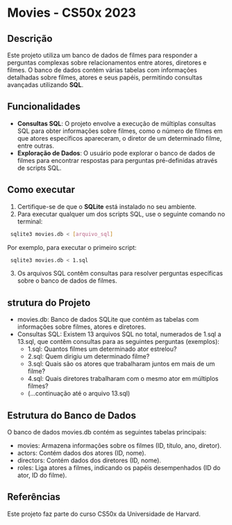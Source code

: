 # Movies - CS50x 2023

## Descrição

Este projeto utiliza um banco de dados de filmes para responder a perguntas complexas sobre relacionamentos entre atores, diretores e filmes. O banco de dados contém várias tabelas com informações detalhadas sobre filmes, atores e seus papéis, permitindo consultas avançadas utilizando **SQL**.

## Funcionalidades

- **Consultas SQL**: O projeto envolve a execução de múltiplas consultas SQL para obter informações sobre filmes, como o número de filmes em que atores específicos apareceram, o diretor de um determinado filme, entre outras.
- **Exploração de Dados**: O usuário pode explorar o banco de dados de filmes para encontrar respostas para perguntas pré-definidas através de scripts SQL.

## Como executar

1. Certifique-se de que o **SQLite** está instalado no seu ambiente.
2. Para executar qualquer um dos scripts SQL, use o seguinte comando no terminal:

  ```bash
   sqlite3 movies.db < [arquivo_sql]
   ```

Por exemplo, para executar o primeiro script:

  ```bash
   sqlite3 movies.db < 1.sql
   ```

3. Os arquivos SQL contêm consultas para resolver perguntas específicas sobre o banco de dados de filmes.

## strutura do Projeto

- movies.db: Banco de dados SQLite que contém as tabelas com informações sobre filmes, atores e diretores.
- Consultas SQL: Existem 13 arquivos SQL no total, numerados de 1.sql a 13.sql, que contêm consultas para as seguintes perguntas (exemplos):
    - 1.sql: Quantos filmes um determinado ator estrelou?
    - 2.sql: Quem dirigiu um determinado filme?
    - 3.sql: Quais são os atores que trabalharam juntos em mais de um filme?
    - 4.sql: Quais diretores trabalharam com o mesmo ator em múltiplos filmes?
    - (…continuação até o arquivo 13.sql)
 
## Estrutura do Banco de Dados
O banco de dados movies.db contém as seguintes tabelas principais:
 
  - movies: Armazena informações sobre os filmes (ID, título, ano, diretor).
  - actors: Contém dados dos atores (ID, nome).
  - directors: Contém dados dos diretores (ID, nome).
  - roles: Liga atores a filmes, indicando os papéis desempenhados (ID do ator, ID do filme).

## Referências
  Este projeto faz parte do curso CS50x da Universidade de Harvard.
